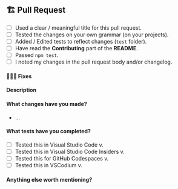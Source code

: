 ## 🏗️ Pull Request

<!-- Fill the following checklist. -->
- [ ] Used a clear / meaningful title for this pull request.
- [ ] Tested the changes on your own grammar (on your projects).
- [ ] Added / Edited tests to reflect changes (`test` folder).
- [ ] Have read the **Contributing** part of the **README**.
- [ ] Passed `npm test`.
- [ ] I noted my changes in the pull request body and/or changelog.

<!-- Complete the following parts. -->

#### 👷🏾‍♀️ Fixes

<!-- List the issues that this fixes. -->

#### Description

<!-- A clear & concise explanation of the pull and why it was opened. -->

#### What changes have you made?

- ...

#### What tests have you completed?

- [ ] Tested this in Visual Studio Code v.
- [ ] Tested this in Visual Studio Code Insiders v.
- [ ] Tested this for GitHub Codespaces v.
- [ ] Tested this in VSCodium v.

#### Anything else worth mentioning?

<!-- Please help with the PR process. Remove this section if it is empty. -->
<!-- Leave any extra useful information or mention someone who is concerned. -->

